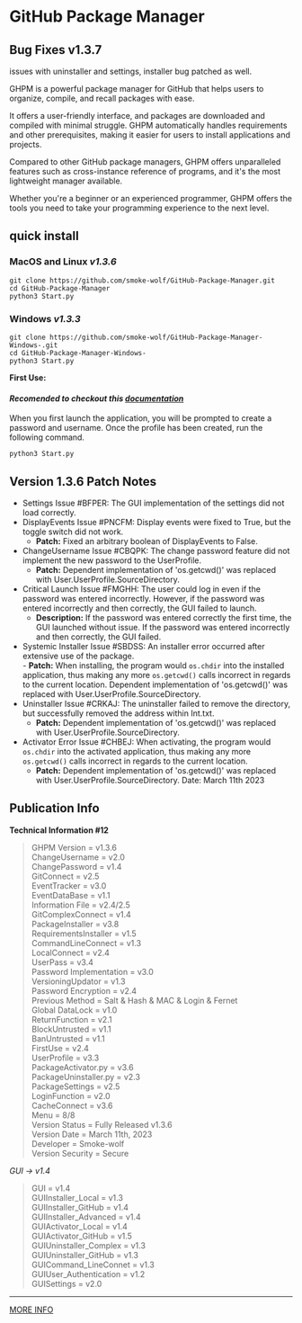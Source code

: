 
# GitHub Package Manager


## Bug Fixes v1.3.7
issues with uninstaller and settings, installer bug patched as well.

GHPM is a powerful package manager for GitHub that helps users to organize, compile, and recall packages with ease.

It offers a user-friendly interface, and packages are downloaded and compiled with minimal struggle. GHPM automatically handles requirements and other prerequisites, making it easier for users to install applications and projects.

Compared to other GitHub package managers, GHPM offers unparalleled features such as cross-instance reference of programs, and it's the most lightweight manager available.

Whether you're a beginner or an experienced programmer, GHPM offers the tools you need to take your programming experience to the next level.

## quick install
### MacOS and Linux *v1.3.6*
	git clone https://github.com/smoke-wolf/GitHub-Package-Manager.git
	cd GitHub-Package-Manager
	python3 Start.py
### Windows *v1.3.3*
	git clone https://github.com/smoke-wolf/GitHub-Package-Manager-Windows-.git
	cd GitHub-Package-Manager-Windows-
	python3 Start.py
	
**First Use:**

#### *Recomended to checkout this [documentation](https://github.com/smoke-wolf/GitHub-Package-Manager/wiki)*
When you first launch the application, you will be prompted to create a password and username. Once the profile has been created, run the following command.

	python3 Start.py

## Version 1.3.6 Patch Notes

-   Settings Issue #BFPER: The GUI implementation of the settings did not load correctly.
-   DisplayEvents Issue #PNCFM: Display events were fixed to True, but the toggle switch did not work.
    -   **Patch:** Fixed an arbitrary boolean of DisplayEvents to False.
-   ChangeUsername Issue #CBQPK: The change password feature did not implement the new password to the UserProfile.
    -   **Patch:** Dependent implementation of 'os.getcwd()' was replaced with User.UserProfile.SourceDirectory.
-   Critical Launch Issue #FMGHH: The user could log in even if the password was entered incorrectly. However, if the password was entered incorrectly and then correctly, the GUI failed to launch.
    -   **Description:** If the password was entered correctly the first time, the GUI launched without issue. If the password was entered incorrectly and then correctly, the GUI failed.
-    Systemic Installer Issue #SBDSS: An installer error occurred after extensive use of the package.\
    -   **Patch:** When installing, the program would `os.chdir` into the installed application, thus making any more `os.getcwd()` calls incorrect in regards to the current location. Dependent implementation of 'os.getcwd()' was replaced with User.UserProfile.SourceDirectory.
-   Uninstaller Issue #CRKAJ: The uninstaller failed to remove the directory, but successfully removed the address within Int.txt.
    -   **Patch:** Dependent implementation of 'os.getcwd()' was replaced with User.UserProfile.SourceDirectory.
-   Activator Error Issue #CHBEJ: When activating, the program would `os.chdir` into the activated application, thus making any more `os.getcwd()` calls incorrect in regards to the current location.
    -   **Patch:** Dependent implementation of 'os.getcwd()' was replaced with User.UserProfile.SourceDirectory.
Date: March 11th 2023


## Publication Info
**Technical Information #12**
>GHPM Version = v1.3.6\
ChangeUsername = v2.0\
ChangePassword = v1.4\
GitConnect = v2.5\
EventTracker = v3.0\
EventDataBase = v1.1\
Information File = v2.4/2.5\
GitComplexConnect = v1.4\
PackageInstaller = v3.8\
RequirementsInstaller = v1.5\
CommandLineConnect = v1.3\
LocalConnect = v2.4\
UserPass = v3.4\
Password Implementation = v3.0\
VersioningUpdator = v1.3\
Password Encryption = v2.4\
Previous Method = Salt & Hash & MAC & Login & Fernet\
Global DataLock = v1.0\
ReturnFunction = v2.1\
BlockUntrusted = v1.1\
BanUntrusted = v1.1\
FirstUse = v2.4\
UserProfile = v3.3\
PackageActivator.py = v3.6\
PackageUninstaller.py = v2.3\
PackageSettings = v2.5\
LoginFunction = v2.0\
CacheConnect = v3.6\
Menu = 8/8\
Version Status = Fully Released v1.3.6\
Version Date = March 11th, 2023\
Developer = Smoke-wolf\
Version Security = Secure

  

*GUI -> v1.4*
>GUI = v1.4\
GUIInstaller_Local = v1.3\
GUIInstaller_GitHub = v1.4\
GUIInstaller_Advanced = v1.4\
GUIActivator_Local = v1.4\
GUIActivator_GitHub = v1.5\
GUIUninstaller_Complex = v1.3\
GUIUninstaller_GitHub = v1.3\
GUICommand_LineConnet = v1.3\
GUIUser_Authentication = v1.2\
GUISettings = v2.0

  
  
_________

[MORE INFO](https://raw.githubusercontent.com/smoke-wolf/GitHub-Package-Manager/main/System/Cache/System/ErrorLog/Errors)

